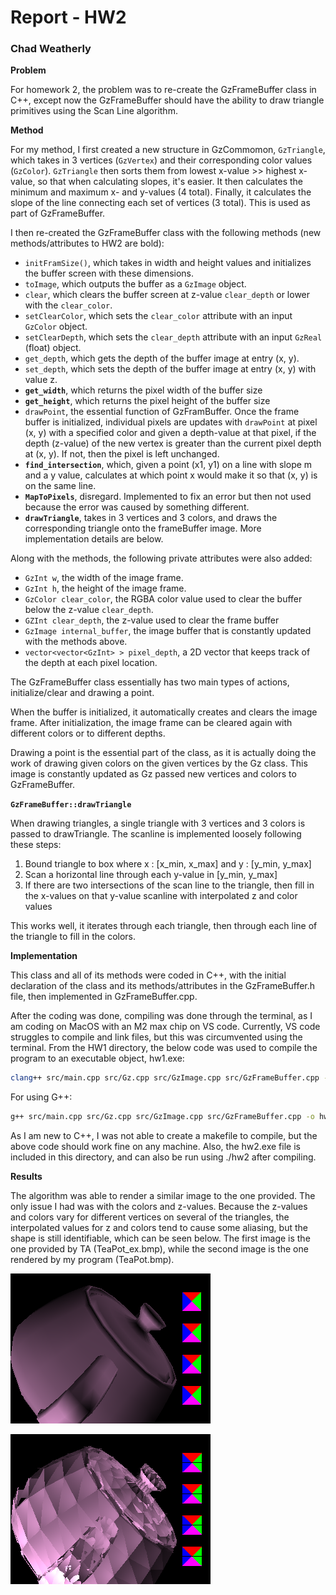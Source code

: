 # __Report - HW2__

### Chad Weatherly

__Problem__

For homework 2, the problem was to re-create the GzFrameBuffer class in C++, except now the GzFrameBuffer should have the ability to draw triangle primitives using the Scan Line algorithm.

__Method__

For my method, I first created a new structure in GzCommomon, ```GzTriangle```, which takes in 3 vertices (```GzVertex```) and their corresponding color values (```GzColor```). ```GzTriangle``` then sorts them from lowest x-value >> highest x-value, so that when calculating slopes, it's easier. It then calculates the minimum and maximum x- and y-values (4 total). Finally, it calculates the slope of the line connecting each set of vertices (3 total). This is used as part of GzFrameBuffer. 

I then re-created the GzFrameBuffer class with the following methods (new methods/attributes to HW2 are bold):

- ```initFramSize()```, which takes in width and height values and initializes the buffer screen with these dimensions.
- ```toImage```, which outputs the buffer as a ```GzImage``` object.
- ```clear```, which clears the buffer screen at z-value ```clear_depth``` or lower with the ```clear_color```.
- ```setClearColor```, which sets the ```clear_color``` attribute with an input ```GzColor``` object.
- ```setClearDepth```, which sets the ```clear_depth``` attribute with an input ```GzReal``` (float) object.
- ```get_depth```, which gets the depth of the buffer image at entry (x, y).
- ```set_depth```, which sets the depth of the buffer image at entry (x, y) with value z.
- __```get_width```__, which returns the pixel width of the buffer size
- __```get_height```__, which returns the pixel height of the buffer size
- ```drawPoint```, the essential function of GzFramBuffer. Once the frame buffer is initialized, individual pixels are updates with ```drawPoint``` at pixel (x, y) with a specified color and given a depth-value at that pixel, if the depth (z-value) of the new vertex is greater than the current pixel depth at (x, y). If not, then the pixel is left unchanged.
- __```find_intersection```__, which, given a point (x1, y1) on a line with slope m and a y value, calculates at which point x would make it so that (x, y) is on the same line. 
- __```MapToPixels```__, disregard. Implemented to fix an error but then not used because the error was caused by something different.
- __```drawTriangle```__, takes in 3 vertices and 3 colors, and draws the corresponding triangle onto the frameBuffer image. More implementation details are below.

Along with the methods, the following private attributes were also added:

- ```GzInt w```, the width of the image frame.
- ```GzInt h```, the height of the image frame.
- ```GzColor clear_color```, the RGBA color value used to clear the buffer below the z-value ```clear_depth```.
- ```GZInt clear_depth```, the z-value used to clear the frame buffer
- ```GzImage internal_buffer```, the image buffer that is constantly updated with the methods above.
- ```vector<vector<GzInt> > pixel_depth```, a 2D vector that keeps track of the depth at each pixel location.

The GzFrameBuffer class essentially has two main types of actions, initialize/clear and drawing a point.

When the buffer is initialized, it automatically creates and clears the image frame. After initialization, the image frame can be cleared again with different colors or to different depths. 

Drawing a point is the essential part of the class, as it is actually doing the work of drawing given colors on the given vertices by the Gz class. This image is constantly updated as Gz passed new vertices and colors to GzFrameBuffer.

__```GzFrameBuffer::drawTriangle```__

When drawing triangles, a single triangle with 3 vertices and 3 colors is passed to drawTriangle. The scanline is implemented loosely following these steps:

1. Bound triangle to box where x : [x_min, x_max] and y : [y_min, y_max]
2. Scan a horizontal line through each y-value in [y_min, y_max]
3. If there are two intersections of the scan line to the triangle, then fill in the x-values on that y-value scanline with interpolated z and color values

This works well, it iterates through each triangle, then through each line of the triangle to fill in the colors. 

__Implementation__

This class and all of its methods were coded in C++, with the initial declaration of the class and its methods/attributes in the GzFrameBuffer.h file, then implemented in GzFrameBuffer.cpp.

After the coding was done, compiling was done through the terminal, as I am coding on MacOS with an M2 max chip on VS code. Currently, VS code struggles to compile and link files, but this was circumvented using the terminal. From the HW1 directory, the below code was used to compile the program to an executable object, hw1.exe:

```zsh
clang++ src/main.cpp src/Gz.cpp src/GzImage.cpp src/GzFrameBuffer.cpp -o hw2
```

For using G++:

```zsh
g++ src/main.cpp src/Gz.cpp src/GzImage.cpp src/GzFrameBuffer.cpp -o hw2
```

As I am new to C++, I was not able to create a makefile to compile, but the above code should work fine on any machine. Also, the hw2.exe file is included in this directory, and can also be run using ./hw2 after compiling.

__Results__

The algorithm was able to render a similar image to the one provided. The only issue I had was with the colors and z-values. Because the z-values and colors vary for different vertices on several of the triangles, the interpolated values for z and colors tend to cause some aliasing, but the shape is still identifiable, which can be seen below. The first image is the one provided by TA (TeaPot_ex.bmp), while the second image is the one rendered by my program (TeaPot.bmp).

![Bitmap, Provided Teapot](TeaPot_ex.bmp)

![Bitmap, Rendered Teapot](TeaPot.bmp)
